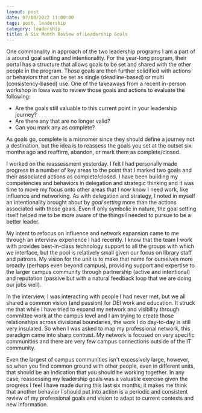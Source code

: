 ```yaml
---
layout: post
date: 07/08/2022 11:00:00
tags: post, leadership
category: leadership
title: A Six Month Review of Leadership Goals
---
```


One commonality in approach of the two leadership programs I am a part of is around goal setting and intentionality. For the year-long program, their portal has a structure that allows goals to be set and shared with the other people in the program. Those goals are then further solidified with actions or behaviors that can be set as single (deadline-based) or multi (consistency-based) use. One of the takeaways from a recent in-person workshop in Iowa was to review those goals and actions to evaluate the following:

- Are the goals still valuable to this current point in your leadership journey?
- Are there any that are no longer valid?
- Can you mark any as complete?

As goals go, complete is a misnomer since they should define a journey not a destination, but the idea is to reassess the goals you set at the outset six months ago and reaffirm, abandon, or mark them as complete/closed.

I worked on the reassessment yesterday. I felt I had personally made progress in a number of key areas to the point that I marked two goals and their associated actions as complete/closed. I have been building my competencies and behaviors in delegation and strategic thinking and it was time to move my focus onto other areas that I now know I need work, like influence and networking. As with delegation and strategy, I noted in myself an intentionality brought about by *goal setting* more than the actions associated with those goals. Even if only symbolic in nature, the goal setting itself helped me to be more aware of the things I needed to pursue to be a better leader.

My intent to refocus on influence and network expansion came to me through an interview experience I had recently. I know that the team I work with provides best-in-class technology support to all the groups with which we interface, but the pool is relatively small given our focus on library staff and patrons. My vision for the unit is to make that name for ourselves more broadly (perhaps even beyond campus), providing support and expertise to the larger campus community through partnership (active and intentional) and reputation (passive but with a natural feedback loop that we are doing our jobs well).

In the interview, I was interacting with people I had never met, but we all shared a common vision (and passion) for DEI work and education. It struck me that while I have tried to expand my network and visibility through committee work at the campus level and I am trying to create those relationships across divisional boundaries, the work I do day-to-day is still very insulated. So when I was asked to map my professional network, this paradigm came into sharp contrast. My network is focused on very specific communities and there are very few campus connections outside of the IT community.

Even the largest of campus communities isn't excessively large, however, so when you find common ground with other people, even in different units, that should be an indication that you should be working together. In any case, reassessing my leadership goals was a valuable exercise given the progress I feel I have made during this last six months; it makes me think that another behavior I should put into action is a periodic and consistent review of my professional goals and vision to adapt to current contexts and new information.